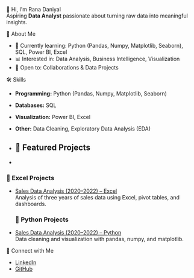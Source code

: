 👋 Hi, I'm Rana Daniyal  
Aspiring **Data Analyst** passionate about turning raw data into meaningful insights.  

🚀 About Me  
- 🌱 Currently learning: Python (Pandas, Numpy, Matplotlib, Seaborn), SQL, Power BI, Excel  
- 📊 Interested in: Data Analysis, Business Intelligence, Visualization  
- 🤝 Open to: Collaborations & Data Projects

🛠️ Skills  
- **Programming:** Python (Pandas, Numpy, Matplotlib, Seaborn)  
- **Databases:** SQL  
- **Visualization:** Power BI, Excel  
- **Other:** Data Cleaning, Exploratory Data Analysis (EDA)

- ## 📌 Featured Projects
- 
### 🔹 Excel Projects
- [Sales Data Analysis (2020–2022) – Excel](https://github.com/Daniyal07420/Excel_Sales_Data-2020-2022-)  
  Analysis of three years of sales data using Excel, pivot tables, and dashboards.
  ### 🔹 Python Projects
- [Sales Data Analysis (2020–2022) – Python](https://github.com/Daniyal07420/Python_Sales_Data-2020-2022)  
  Data cleaning and visualization with pandas, numpy, and matplotlib.

  
🔗 Connect with Me  
- [LinkedIn](https://www.linkedin.com/in/rana-daniyal-720a43379/)  
- [GitHub](https://github.com/Daniyal07420)  
